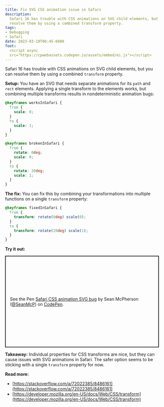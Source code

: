 ```yaml
---
title: Fix SVG CSS animation issue in Safari
description:
  Safari 16 has trouble with CSS animations on SVG child elements, but you can
  resolve them by using a combined transform property.
tags:
- Debugging
- Safari
date: 2023-03-10T06:45-0400
foot:
  <script async
  src="https://cpwebassets.codepen.io/assets/embed/ei.js"></script>
---
```


Safari 16 has trouble with CSS animations on SVG child elements, but you can
resolve them by using a combined `transform` property.

**Setup:** You have an SVG that needs separate animations for its `path` and
`rect` elements. Applying a single transform to the elements works, but
combining multiple transforms results in nondeterministic animation bugs:

```css
@keyframes worksInSafari {
  from {
    scale: 0;
  }
  to {
    scale: 1;
  }
}

@keyframes brokenInSafari {
  from {
    rotate: 0deg;
    scale: 0;
  }
  to {
    rotate: 20deg;
    scale: 1;
  }
}
```

**The fix:** You can fix this by combining your transformations into multiple
functions on a single `transform` property:

```css
@keyframes fixedInSafari {
  from {
    transform: rotate(0deg) scale(0);
  }
  to {
    transform: rotate(20deg) scale(1);
  }
}
```

**Try it out:**

<p class="codepen" data-height="300" data-default-tab="css,result" data-slug-hash="dyqVxvY" data-user="SeanMcP" style="height: 300px; box-sizing: border-box; display: flex; align-items: center; justify-content: center; border: 2px solid; margin: 1em 0; padding: 1em;">
  <span>See the Pen <a href="https://codepen.io/SeanMcP/pen/dyqVxvY">
  Safari CSS animation SVG bug</a> by Sean McPherson (<a href="https://codepen.io/SeanMcP">@SeanMcP</a>)
  on <a href="https://codepen.io">CodePen</a>.</span>
</p>

**Takeaway:** Individual properties for CSS transforms are nice, but they can
cause issues with SVG animations in Safari. The safer option seems to be
sticking with a single `transform` property for now.

**Read more:**

- [https://stackoverflow.com/a/72022385/8486161](https://stackoverflow.com/a/72022385/8486161)
- [https://developer.mozilla.org/en-US/docs/Web/CSS/transform](https://developer.mozilla.org/en-US/docs/Web/CSS/transform)
